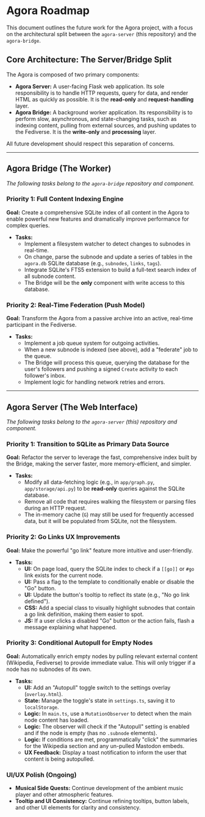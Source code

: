 # Agora Roadmap

This document outlines the future work for the Agora project, with a focus on the architectural split between the `agora-server` (this repository) and the `agora-bridge`.

## Core Architecture: The Server/Bridge Split

The Agora is composed of two primary components:

-   **Agora Server:** A user-facing Flask web application. Its sole responsibility is to handle HTTP requests, query for data, and render HTML as quickly as possible. It is the **read-only** and **request-handling** layer.
-   **Agora Bridge:** A background worker application. Its responsibility is to perform slow, asynchronous, and state-changing tasks, such as indexing content, pulling from external sources, and pushing updates to the Fediverse. It is the **write-only** and **processing** layer.

All future development should respect this separation of concerns.

---

## Agora Bridge (The Worker)

*The following tasks belong to the `agora-bridge` repository and component.*

### Priority 1: Full Content Indexing Engine

**Goal:** Create a comprehensive SQLite index of all content in the Agora to enable powerful new features and dramatically improve performance for complex queries.

-   **Tasks:**
    -   Implement a filesystem watcher to detect changes to subnodes in real-time.
    -   On change, parse the subnode and update a series of tables in the `agora.db` SQLite database (e.g., `subnodes`, `links`, `tags`).
    -   Integrate SQLite's FTS5 extension to build a full-text search index of all subnode content.
    -   The Bridge will be the **only** component with write access to this database.

### Priority 2: Real-Time Federation (Push Model)

**Goal:** Transform the Agora from a passive archive into an active, real-time participant in the Fediverse.

-   **Tasks:**
    -   Implement a job queue system for outgoing activities.
    -   When a new subnode is indexed (see above), add a "federate" job to the queue.
    -   The Bridge will process this queue, querying the database for the user's followers and pushing a signed `Create` activity to each follower's inbox.
    -   Implement logic for handling network retries and errors.

---

## Agora Server (The Web Interface)

*The following tasks belong to the `agora-server` (this) repository and component.*

### Priority 1: Transition to SQLite as Primary Data Source

**Goal:** Refactor the server to leverage the fast, comprehensive index built by the Bridge, making the server faster, more memory-efficient, and simpler.

-   **Tasks:**
    -   Modify all data-fetching logic (e.g., in `app/graph.py`, `app/storage/api.py`) to be **read-only** queries against the SQLite database.
    -   Remove all code that requires walking the filesystem or parsing files during an HTTP request.
    -   The in-memory cache (`G`) may still be used for frequently accessed data, but it will be populated from SQLite, not the filesystem.

### Priority 2: Go Links UX Improvements

**Goal:** Make the powerful "go link" feature more intuitive and user-friendly.

-   **Tasks:**
    -   **UI:** On page load, query the SQLite index to check if a `[[go]]` or `#go` link exists for the current node.
    -   **UI:** Pass a flag to the template to conditionally enable or disable the "Go" button.
    -   **UI:** Update the button's tooltip to reflect its state (e.g., "No go link defined").
    -   **CSS:** Add a special class to visually highlight subnodes that contain a go link definition, making them easier to spot.
    -   **JS:** If a user clicks a disabled "Go" button or the action fails, flash a message explaining what happened.

### Priority 3: Conditional Autopull for Empty Nodes

**Goal:** Automatically enrich empty nodes by pulling relevant external content (Wikipedia, Fediverse) to provide immediate value. This will only trigger if a node has no subnodes of its own.

-   **Tasks:**
    -   **UI:** Add an "Autopull" toggle switch to the settings overlay (`overlay.html`).
    -   **State:** Manage the toggle's state in `settings.ts`, saving it to `localStorage`.
    -   **Logic:** In `main.ts`, use a `MutationObserver` to detect when the main node content has loaded.
    -   **Logic:** The observer will check if the "Autopull" setting is enabled and if the node is empty (has no `.subnode` elements).
    -   **Logic:** If conditions are met, programmatically "click" the summaries for the Wikipedia section and any un-pulled Mastodon embeds.
    -   **UX Feedback:** Display a toast notification to inform the user that content is being autopulled.

### UI/UX Polish (Ongoing)

-   **Musical Side Quests:** Continue development of the ambient music player and other atmospheric features.
-   **Tooltip and UI Consistency:** Continue refining tooltips, button labels, and other UI elements for clarity and consistency.
